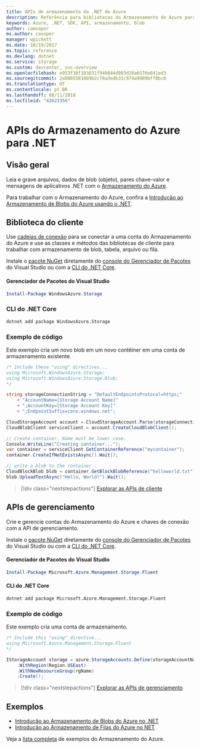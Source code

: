 ```yaml
---
title: APIs de armazenamento do .NET do Azure
description: Referência para bibliotecas do Armazenamento do Azure para .NET
keywords: Azure, .NET, SDK, API, armazenamento, blob
author: camsoper
ms.author: casoper
manager: wpickett
ms.date: 10/19/2017
ms.topic: reference
ms.devlang: dotnet
ms.service: storage
ms.custom: devcenter, svc-overview
ms.openlocfilehash: e953f38f103631f94b844d803d20a6576e841ed3
ms.sourcegitcommit: 2a00655810b9b2c78a3edb31c974a9989bff8bc0
ms.translationtype: HT
ms.contentlocale: pt-BR
ms.lasthandoff: 08/11/2018
ms.locfileid: "42623356"
---
```

# <a name="azure-storage-apis-for-net"></a>APIs do Armazenamento do Azure para .NET

## <a name="overview"></a>Visão geral

Leia e grave arquivos, dados de blob (objeto), pares chave-valor e mensagens de aplicativos .NET com o [Armazenamento do Azure](https://docs.microsoft.com/azure/storage/storage-introduction).

Para trabalhar com o Armazenamento do Azure, confira a [Introdução ao Armazenamento de Blobs do Azure usando o .NET](/azure/storage/storage-dotnet-how-to-use-blobs).

## <a name="client-library"></a>Biblioteca do cliente

Use [cadeias de conexão](/azure/storage/storage-create-storage-account#manage-your-storage-account) para se conectar a uma conta do Armazenamento do Azure e use as classes e métodos das bibliotecas de cliente para trabalhar com armazenamento de blob, tabela, arquivo ou fila.

Instale o [pacote NuGet](https://www.nuget.org/packages/WindowsAzure.Storage) diretamente do [console do Gerenciador de Pacotes][PackageManager] do Visual Studio ou com a [CLI do .NET Core][DotNetCLI].

#### <a name="visual-studio-package-manager"></a>Gerenciador de Pacotes do Visual Studio

```powershell
Install-Package WindowsAzure.Storage
```

### <a name="net-core-cli"></a>CLI do .NET Core

```bash
dotnet add package WindowsAzure.Storage
```

### <a name="code-example"></a>Exemplo de código

Este exemplo cria um novo blob em um novo contêiner em uma conta de armazenamento existente.

```csharp
/* Include these "using" directives...
using Microsoft.WindowsAzure.Storage;
using Microsoft.WindowsAzure.Storage.Blob;
*/

string storageConnectionString = "DefaultEndpointsProtocol=https;"
    + "AccountName=[Storage Account Name]"
    + ";AccountKey=[Storage Account Key]"
    + ";EndpointSuffix=core.windows.net";

CloudStorageAccount account = CloudStorageAccount.Parse(storageConnectionString);
CloudBlobClient serviceClient = account.CreateCloudBlobClient();

// Create container. Name must be lower case.
Console.WriteLine("Creating container...");
var container = serviceClient.GetContainerReference("mycontainer");
container.CreateIfNotExistsAsync().Wait();

// write a blob to the container
CloudBlockBlob blob = container.GetBlockBlobReference("helloworld.txt");
blob.UploadTextAsync("Hello, World!").Wait();
```

> [!div class="nextstepactions"]
> [Explorar as APIs de cliente](/dotnet/api/overview/azure/storage/client)

## <a name="management-apis"></a>APIs de gerenciamento

Crie e gerencie contas do Armazenamento do Azure e chaves de conexão com a API de gerenciamento.

Instale o [pacote NuGet](https://www.nuget.org/packages/Microsoft.Azure.Management.Storage.Fluent) diretamente do [console do Gerenciador de Pacotes][PackageManager] do Visual Studio ou com a [CLI do .NET Core][DotNetCLI].

#### <a name="visual-studio-package-manager"></a>Gerenciador de Pacotes do Visual Studio

```powershell
Install-Package Microsoft.Azure.Management.Storage.Fluent
```

#### <a name="net-core-cli"></a>CLI do .NET Core

````bash
dotnet add package Microsoft.Azure.Management.Storage.Fluent
````

### <a name="code-example"></a>Exemplo de código

Este exemplo cria uma conta de armazenamento.

```csharp
/* Include this "using" directive...
using Microsoft.Azure.Management.Storage.Fluent
*/

IStorageAccount storage = azure.StorageAccounts.Define(storageAccountName)
    .WithRegion(Region.USEast)
    .WithNewResourceGroup(rgName)
    .Create();
```

> [!div class="nextstepactions"]
> [Explorar as APIs de gerenciamento](/dotnet/api/overview/azure/storage/management)

## <a name="samples"></a>Exemplos

* [Introdução ao Armazenamento de Blobs do Azure no .NET](https://azure.microsoft.com/resources/samples/storage-blob-dotnet-getting-started/) 
* [Introdução ao Armazenamento de Filas do Azure no NET](https://azure.microsoft.com/resources/samples/storage-queue-dotnet-getting-started/)

Veja a [lista completa](https://azure.microsoft.com/resources/samples/?platform=dotnet&term=storage) de exemplos do Armazenamento do Azure.

[PackageManager]: https://docs.microsoft.com/nuget/tools/package-manager-console
[DotNetCLI]: https://docs.microsoft.com/dotnet/core/tools/dotnet-add-package